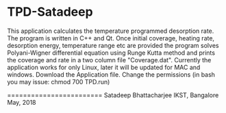 # TPD-Satadeep
This application calculates the temperature programmed desorption rate. The program is written in C++ and Qt.
Once initial coverage, heating rate, desorption energy, temperature range etc are provided the program solves Polyani-Wigner differential equation using Runge Kutta method and prints the coverage and rate in a two column file "Coverage.dat". Currently the application works for only Linux,
later it will be updated for MAC and windows.
Download the Application file. Change the permissions (in bash you may issue: chmod 700 TPD.run)

========================
Satadeep Bhattacharjee
IKST, Bangalore
May, 2018
